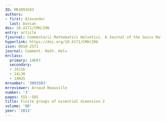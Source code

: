 ```yaml
---
ID: MR3093503
authors:
- first: Alexander
  last: Duncan
doi: 10.4171/CMH/296
entry: article
fjournal: Commentarii Mathematici Helvetici. A Journal of the Swiss Mathematical Society
hyperlink: https://doi.org/10.4171/CMH/296
issn: 0010-2571
journal: Comment. Math. Helv.
mrclass:
  primary: 14E07
  secondary:
  - 14J26
  - 14L30
  - 14M25
mrnumber: '3093503'
mrreviewer: Arnaud Beauville
number: '3'
pages: 555--585
title: Finite groups of essential dimension 2
volume: '88'
year: '2013'
---
```


